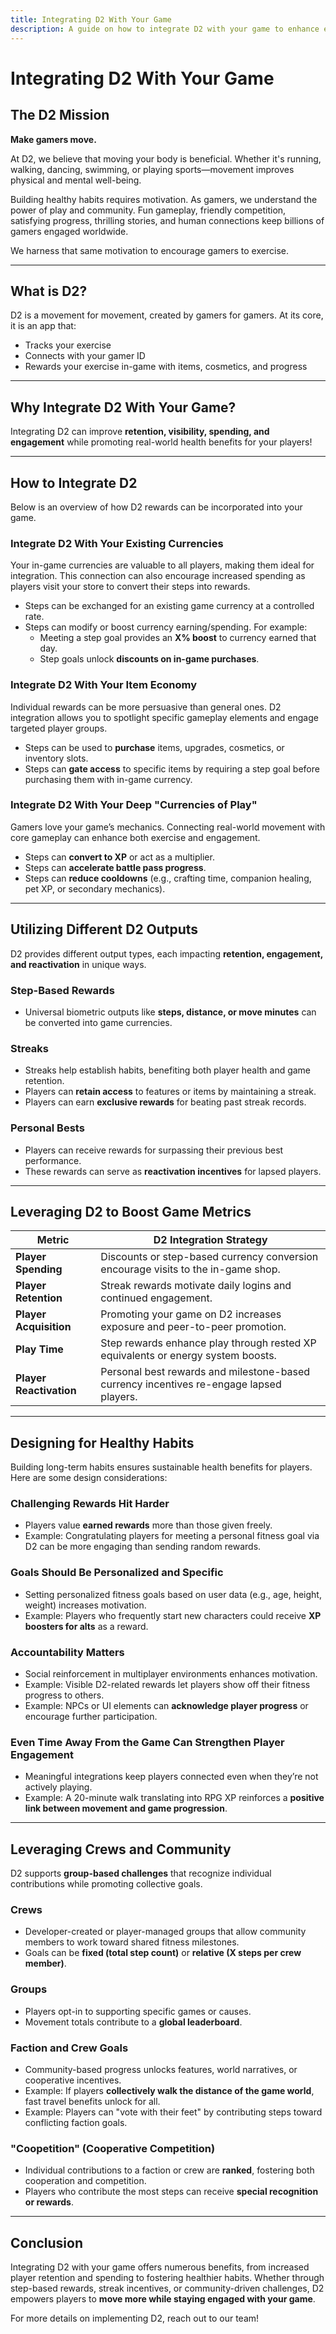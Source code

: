 ```yaml
---
title: Integrating D2 With Your Game
description: A guide on how to integrate D2 with your game to enhance engagement and promote player movement.
---
```


# Integrating D2 With Your Game

## The D2 Mission

**Make gamers move.**

At D2, we believe that moving your body is beneficial. Whether it's running, walking, dancing, swimming, or playing sports—movement improves physical and mental well-being.

Building healthy habits requires motivation. As gamers, we understand the power of play and community. Fun gameplay, friendly competition, satisfying progress, thrilling stories, and human connections keep billions of gamers engaged worldwide.

We harness that same motivation to encourage gamers to exercise.

---

## What is D2?

D2 is a movement for movement, created by gamers for gamers. At its core, it is an app that:

- Tracks your exercise
- Connects with your gamer ID
- Rewards your exercise in-game with items, cosmetics, and progress

---

## Why Integrate D2 With Your Game?

Integrating D2 can improve **retention, visibility, spending, and engagement** while promoting real-world health benefits for your players!

---

## How to Integrate D2

Below is an overview of how D2 rewards can be incorporated into your game.

### Integrate D2 With Your Existing Currencies

Your in-game currencies are valuable to all players, making them ideal for integration. This connection can also encourage increased spending as players visit your store to convert their steps into rewards.

- Steps can be exchanged for an existing game currency at a controlled rate.
- Steps can modify or boost currency earning/spending. For example:
  - Meeting a step goal provides an **X% boost** to currency earned that day.
  - Step goals unlock **discounts on in-game purchases**.

### Integrate D2 With Your Item Economy

Individual rewards can be more persuasive than general ones. D2 integration allows you to spotlight specific gameplay elements and engage targeted player groups.

- Steps can be used to **purchase** items, upgrades, cosmetics, or inventory slots.
- Steps can **gate access** to specific items by requiring a step goal before purchasing them with in-game currency.

### Integrate D2 With Your Deep "Currencies of Play"

Gamers love your game’s mechanics. Connecting real-world movement with core gameplay can enhance both exercise and engagement.

- Steps can **convert to XP** or act as a multiplier.
- Steps can **accelerate battle pass progress**.
- Steps can **reduce cooldowns** (e.g., crafting time, companion healing, pet XP, or secondary mechanics).

---

## Utilizing Different D2 Outputs

D2 provides different output types, each impacting **retention, engagement, and reactivation** in unique ways.

### Step-Based Rewards
- Universal biometric outputs like **steps, distance, or move minutes** can be converted into game currencies.

### Streaks
- Streaks help establish habits, benefiting both player health and game retention.
- Players can **retain access** to features or items by maintaining a streak.
- Players can earn **exclusive rewards** for beating past streak records.

### Personal Bests
- Players can receive rewards for surpassing their previous best performance.
- These rewards can serve as **reactivation incentives** for lapsed players.

---

## Leveraging D2 to Boost Game Metrics

| **Metric**         | **D2 Integration Strategy** |
|--------------------|---------------------------|
| **Player Spending** | Discounts or step-based currency conversion encourage visits to the in-game shop. |
| **Player Retention** | Streak rewards motivate daily logins and continued engagement. |
| **Player Acquisition** | Promoting your game on D2 increases exposure and peer-to-peer promotion. |
| **Play Time** | Step rewards enhance play through rested XP equivalents or energy system boosts. |
| **Player Reactivation** | Personal best rewards and milestone-based currency incentives re-engage lapsed players. |

---

## Designing for Healthy Habits

Building long-term habits ensures sustainable health benefits for players. Here are some design considerations:

### Challenging Rewards Hit Harder
- Players value **earned rewards** more than those given freely.
- Example: Congratulating players for meeting a personal fitness goal via D2 can be more engaging than sending random rewards.

### Goals Should Be Personalized and Specific
- Setting personalized fitness goals based on user data (e.g., age, height, weight) increases motivation.
- Example: Players who frequently start new characters could receive **XP boosters for alts** as a reward.

### Accountability Matters
- Social reinforcement in multiplayer environments enhances motivation.
- Example: Visible D2-related rewards let players show off their fitness progress to others.
- Example: NPCs or UI elements can **acknowledge player progress** or encourage further participation.

### Even Time Away From the Game Can Strengthen Player Engagement
- Meaningful integrations keep players connected even when they’re not actively playing.
- Example: A 20-minute walk translating into RPG XP reinforces a **positive link between movement and game progression**.

---

## Leveraging Crews and Community

D2 supports **group-based challenges** that recognize individual contributions while promoting collective goals.

### Crews
- Developer-created or player-managed groups that allow community members to work toward shared fitness milestones.
- Goals can be **fixed (total step count)** or **relative (X steps per crew member)**.

### Groups
- Players opt-in to supporting specific games or causes.
- Movement totals contribute to a **global leaderboard**.

### Faction and Crew Goals
- Community-based progress unlocks features, world narratives, or cooperative incentives.
- Example: If players **collectively walk the distance of the game world**, fast travel benefits unlock for all.
- Example: Players can "vote with their feet" by contributing steps toward conflicting faction goals.

### "Coopetition" (Cooperative Competition)
- Individual contributions to a faction or crew are **ranked**, fostering both cooperation and competition.
- Players who contribute the most steps can receive **special recognition or rewards**.

---

## Conclusion

Integrating D2 with your game offers numerous benefits, from increased player retention and spending to fostering healthier habits. Whether through step-based rewards, streak incentives, or community-driven challenges, D2 empowers players to **move more while staying engaged with your game**.

For more details on implementing D2, reach out to our team!
